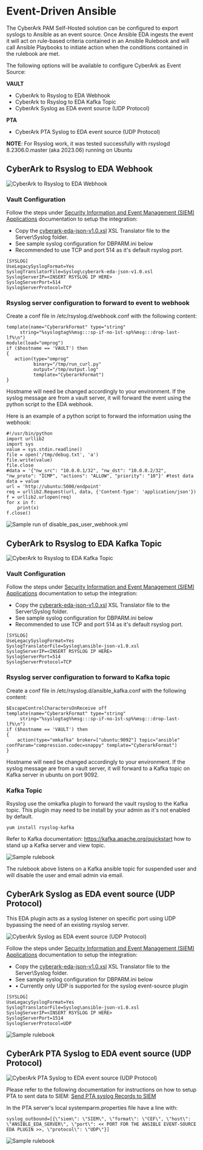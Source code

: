 # Event-Driven Ansible

The CyberArk PAM Self-Hosted solution can be configured to export syslogs to Ansible as an event source. Once Ansible EDA ingests the event it will act on rule-based criteria contained in an Ansible Rulebook and will call Ansible Playbooks to initiate action when the conditions contained in the rulebook are met.

The following options will be available to configure CyberArk as Event Source:

**VAULT**
* CyberArk to Rsyslog to EDA Webhook
* CyberArk to Rsyslog to EDA Kafka Topic
* CyberArk Syslog as EDA event source (UDP Protocol)

**PTA**
* CyberArk PTA Syslog to EDA event source (UDP Protocol)


**NOTE**: For Rsyslog work, it was tested successfully with rsyslogd 8.2306.0.master (aka 2023.06) running on Ubuntu


## CyberArk to Rsyslog to EDA Webhook

![CyberArk to Rsyslog to EDA Webhook](https://github.com/cyberark/ansible-security-automation-collection/blob/master/docs/images/rsyslog-webhook.png?raw=true)

### Vault Configuration
Follow the steps under [Security Information and Event Management (SIEM) Applications](https://docs.cyberark.com/Product-Doc/OnlineHelp/PAS/Latest/en/Content/PASIMP/DV-Integrating-with-SIEM-Applications.htm) documentation to setup the integration:

* Copy the [cyberark-eda-json-v1.0.xsl](https://github.com/cyberark/ansible-security-automation-collection/blob/master/plugins/event_source/cyberark-eda-json-v1.0.xsl) XSL Translator file to the Server\Syslog folder.
* See sample syslog configuration for DBPARM.ini below
* Recommended to use TCP and port 514 as it's default rsyslog port.

```
[SYSLOG]
UseLegacySyslogFormat=Yes
SyslogTranslatorFile=Syslog\cyberark-eda-json-v1.0.xsl
SyslogServerIP=<INSERT RSYSLOG IP HERE>
SyslogServerPort=514
SyslogServerProtocol=TCP
```

### Rsyslog server configuration to forward to event to webhook
Create a conf file in /etc/rsyslog.d/webhook.conf with the following content:
```
template(name="CyberarkFormat" type="string"
     string="%syslogtag%%msg:::sp-if-no-1st-sp%%msg:::drop-last-lf%\n")
module(load="omprog")
if ($hostname == 'VAULT') then
{
   action(type="omprog"
          binary="/tmp/run_curl.py"
          output="/tmp/output.log"
          template="CyberarkFormat")
}
```

Hostname will need be changed accordingly to your environment. If the syslog message are from a vault server, it will forward the event using the python script to the EDA webhook.

Here is an example of a python script to forward the information using the webhook:
```
#!/usr/bin/python
import urllib2
import sys
value = sys.stdin.readline()
file = open('/tmp/debug.txt', 'a')
file.write(value)
file.close
#data = '{"nw_src": "10.0.0.1/32", "nw_dst": "10.0.0.2/32", "nw_proto": "ICMP", "actions": "ALLOW", "priority": "10"}' #test data
data = value
url = 'http://ubuntu:5000/endpoint'
req = urllib2.Request(url, data, {'Content-Type': 'application/json'})
f = urllib2.urlopen(req)
for x in f:
    print(x)
f.close()
```

![Sample run of disable_pas_user_webhook.yml](https://github.com/cyberark/ansible-security-automation-collection/blob/master/docs/images/eda_disableuser_webhook.png?raw=true)

## CyberArk to Rsyslog to EDA Kafka Topic

![CyberArk to Rsyslog to EDA Kafka Topic](https://github.com/cyberark/ansible-security-automation-collection/blob/master/docs/images/rsyslog-kafka.png?raw=true)

### Vault Configuration
Follow the steps under [Security Information and Event Management (SIEM) Applications](https://docs.cyberark.com/Product-Doc/OnlineHelp/PAS/Latest/en/Content/PASIMP/DV-Integrating-with-SIEM-Applications.htm) documentation to setup the integration:

* Copy the [cyberark-eda-json-v1.0.xsl](https://github.com/cyberark/ansible-security-automation-collection/blob/master/plugins/event_source/cyberark-eda-json-v1.0.xsl) XSL Translator file to the Server\Syslog folder.
* See sample syslog configuration for DBPARM.ini below
* Recommended to use TCP and port 514 as it's default rsyslog port.

```
[SYSLOG]
UseLegacySyslogFormat=Yes
SyslogTranslatorFile=Syslog\ansible-json-v1.0.xsl
SyslogServerIP=<INSERT RSYSLOG IP HERE>
SyslogServerPort=514
SyslogServerProtocol=TCP
```

### Rsyslog server configuration to forward to Kafka topic
Create a conf file in /etc/rsyslog.d/ansible_kafka.conf with the following content:

```
$EscapeControlCharactersOnReceive off
template(name="CyberarkFormat" type="string"
     string="%syslogtag%%msg:::sp-if-no-1st-sp%%msg:::drop-last-lf%\n")
if ($hostname == 'VAULT') then
{
    action(type="omkafka" broker=["ubuntu:9092"] topic="ansible" confParam="compression.codec=snappy" template="CyberarkFormat")
}
```

Hostname will need be changed accordingly to your environment. If the syslog message are from a vault server, it will forward to a Kafka topic on Kafka server in ubuntu on port 9092.

### Kafka Topic
Rsyslog use the omkafka plugin to forward the vault rsyslog to the Kafka topic. This plugin may need to be install by your admin as it's not enabled by default.
```
yum install rsyslog-kafka
```

Refer to Kafka documentation: https://kafka.apache.org/quickstart how to stand up a Kafka server and view topic.

![Sample rulebook](https://github.com/cyberark/ansible-security-automation-collection/blob/master/docs/images/eda_disableuser_kafka.png?raw=true)

The rulebook above listens on a Kafka ansible topic for suspended user and will disable the user and email admin via email.

## CyberArk Syslog as EDA event source (UDP Protocol)
This EDA plugin acts as a syslog listener on specific port using UDP bypassing the need of an existing rsyslog server.

![CyberArk Syslog as EDA event source (UDP Protocol)](https://github.com/cyberark/ansible-security-automation-collection/blob/master/docs/images/eda-syslog.png?raw=true)

Follow the steps under [Security Information and Event Management (SIEM) Applications](https://docs.cyberark.com/Product-Doc/OnlineHelp/PAS/Latest/en/Content/PASIMP/DV-Integrating-with-SIEM-Applications.htm) documentation to setup the integration:


* Copy the [cyberark-eda-json-v1.0.xsl](https://github.com/cyberark/ansible-security-automation-collection/blob/master/plugins/event_source/cyberark-eda-json-v1.0.xsl) XSL Translator file to the Server\Syslog folder.
* See sample syslog configuration for DBPARM.ini below
* •	Currently only UDP is supported for the syslog event-source plugin

```
[SYSLOG]
UseLegacySyslogFormat=Yes
SyslogTranslatorFile=Syslog\ansible-json-v1.0.xsl
SyslogServerIP=<INSERT RSYSLOG IP HERE>
SyslogServerPort=1514
SyslogServerProtocol=UDP
```

![Sample rulebook](https://github.com/cyberark/ansible-security-automation-collection/blob/master/docs/images/eda_disable_user_syslog.png?raw=true)


## CyberArk PTA Syslog to EDA event source (UDP Protocol)

![CyberArk PTA Syslog to EDA event source (UDP Protocol)](https://github.com/cyberark/ansible-security-automation-collection/blob/master/docs/images/eda-pta-syslog.png?raw=true)

Please refer to the following documentation for instructions on how to setup PTA to sent data to SIEM:
[Send PTA syslog Records to SIEM](https://docs.cyberark.com/Product-Doc/OnlineHelp/PAS/Latest/en/Content/PTA/Outbound-Sending-%20PTA-syslog-Records-to-SIEM.htm?tocpath=Administrator%7CComponents%7CPrivileged%20Threat%20Analytics%7CConfigure%20Privileged%20Threat%20Analytics%7CSend%20PTA%20Data%7CSend%20PTA%20syslog%20Records%20to%20SIEM%7C_____0)

In the PTA server's local systemparm.properties file have a line with:

```
syslog_outbound=[{\"siem\": \"SIEM\", \"format\": \"CEF\", \"host\": \"ANSIBLE_EDA_SERVER\", \"port\": << PORT FOR THE ANSIBLE EVENT-SOURCE EDA PLUGIN >>, \"protocol\": \"UDP\"}]
```

![Sample rulebook](https://github.com/cyberark/ansible-security-automation-collection/blob/master/docs/images/eda_pta_disable_user_syslog.png?raw=true)